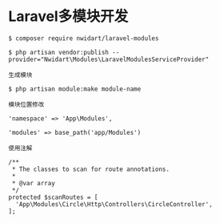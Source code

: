 # Laravel多模块开发

```shell script
$ composer require nwidart/laravel-modules

$ php artisan vendor:publish --provider="Nwidart\Modules\LaravelModulesServiceProvider"
```

```shell script
生成模块

$ php artisan module:make module-name
```

```
模块位置修改

'namespace' => 'App\Modules',

'modules' => base_path('app/Modules')
```

```shell script
使用注解

/**
 * The classes to scan for route annotations.
 *
 * @var array
 */
protected $scanRoutes = [
  'App\Modules\Circle\Http\Controllers\CircleController',
];
```

